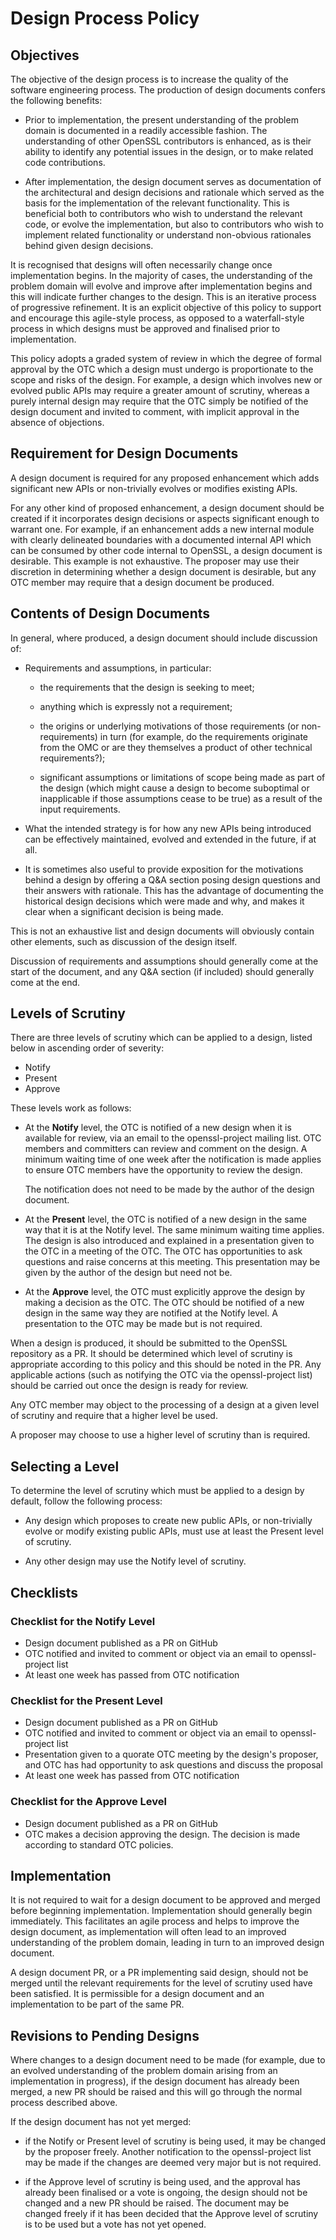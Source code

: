 Design Process Policy
=====================

Objectives
----------

The objective of the design process is to increase the quality of the software
engineering process. The production of design documents confers the following
benefits:

  - Prior to implementation, the present understanding of the problem domain is
    documented in a readily accessible fashion. The understanding of other
    OpenSSL contributors is enhanced, as is their ability to identify any
    potential issues in the design, or to make related code contributions.

  - After implementation, the design document serves as documentation of
    the architectural and design decisions and rationale which served as the
    basis for the implementation of the relevant functionality. This is
    beneficial both to contributors who wish to understand the relevant code,
    or evolve the implementation, but also to contributors who wish to implement
    related functionality or understand non-obvious rationales behind given
    design decisions.

It is recognised that designs will often necessarily change once implementation
begins. In the majority of cases, the understanding of the problem domain will
evolve and improve after implementation begins and this will indicate further
changes to the design. This is an iterative process of progressive refinement.
It is an explicit objective of this policy to support and encourage this
agile-style process, as opposed to a waterfall-style process in which designs
must be approved and finalised prior to implementation.

This policy adopts a graded system of review in which the degree of formal
approval by the OTC which a design must undergo is proportionate to the scope
and risks of the design. For example, a design which involves new or evolved
public APIs may require a greater amount of scrutiny, whereas a purely internal
design may require that the OTC simply be notified of the design document and
invited to comment, with implicit approval in the absence of objections.

Requirement for Design Documents
--------------------------------

A design document is required for any proposed enhancement which adds
significant new APIs or non-trivially evolves or modifies existing APIs.

For any other kind of proposed enhancement, a design document should be created
if it incorporates design decisions or aspects significant enough to warrant
one. For example, if an enhancement adds a new internal module with clearly
delineated boundaries with a documented internal API which can be consumed by
other code internal to OpenSSL, a design document is desirable. This example is
not exhaustive. The proposer may use their discretion in determining whether a
design document is desirable, but any OTC member may require that a design
document be produced.

Contents of Design Documents
----------------------------

In general, where produced, a design document should include discussion of:

- Requirements and assumptions, in particular:

    - the requirements that the design is seeking to meet;

    - anything which is expressly not a requirement;

    - the origins or underlying motivations of those requirements (or
      non-requirements) in turn (for example, do the requirements originate from the
      OMC or are they themselves a product of other technical requirements?);

    - significant assumptions or limitations of scope being made as part of the
      design (which might cause a design to become suboptimal or inapplicable if
      those assumptions cease to be true) as a result of the input requirements.

- What the intended strategy is for how any new APIs being introduced can be
  effectively maintained, evolved and extended in the future, if at all.

- It is sometimes also useful to provide exposition for the motivations behind a
  design by offering a Q&A section posing design questions and their answers
  with rationale. This has the advantage of documenting the historical design
  decisions which were made and why, and makes it clear when a significant
  decision is being made.

This is not an exhaustive list and design documents will obviously contain other
elements, such as discussion of the design itself.

Discussion of requirements and assumptions should generally come at the start of
the document, and any Q&A section (if included) should generally come at the
end.

Levels of Scrutiny
------------------

There are three levels of scrutiny which can be applied to a design, listed
below in ascending order of severity:

 - Notify
 - Present
 - Approve

These levels work as follows:

 - At the **Notify** level, the OTC is notified of a new design
   when it is available for review, via an email to the openssl-project mailing list.
   OTC members and committers can review and comment on the design.
   A minimum waiting time of one week after the notification is made applies to
   ensure OTC members have the opportunity to review the design.

   The notification does not need to be made by the author of the design
   document.

 - At the **Present** level, the OTC is notified of a new design
   in the same way that it is at the Notify level. The same minimum waiting time
   applies. The design is also introduced and explained in a presentation given
   to the OTC in a meeting of the OTC. The OTC has opportunities to ask
   questions and raise concerns at this meeting. This presentation may be given
   by the author of the design but need not be.

 - At the **Approve** level, the OTC must explicitly approve the design
   by making a decision as the OTC. The OTC should be notified of a
   new design in the same way they are notified at the Notify level.
   A presentation to the OTC may be made but is not required.

When a design is produced, it should be submitted to the OpenSSL repository as a
PR. It should be determined which level of scrutiny is appropriate according to
this policy and this should be noted in the PR. Any applicable actions (such as
notifying the OTC via the openssl-project list) should be carried out once the
design is ready for review.

Any OTC member may object to the processing of a design at a given level of
scrutiny and require that a higher level be used.

A proposer may choose to use a higher level of scrutiny than is required.

Selecting a Level
-----------------

To determine the level of scrutiny which must be applied to a design by default,
follow the following process:

  - Any design which proposes to create new public APIs, or non-trivially evolve
    or modify existing public APIs, must use at least the Present level of
    scrutiny.

  - Any other design may use the Notify level of scrutiny.

Checklists
----------

### Checklist for the Notify Level

  - Design document published as a PR on GitHub
  - OTC notified and invited to comment or object via an email to
    openssl-project list
  - At least one week has passed from OTC notification

### Checklist for the Present Level

  - Design document published as a PR on GitHub
  - OTC notified and invited to comment or object via an email to
    openssl-project list
  - Presentation given to a quorate OTC meeting by the design's proposer, and
    OTC has had opportunity to ask questions and discuss the proposal
  - At least one week has passed from OTC notification

### Checklist for the Approve Level

  - Design document published as a PR on GitHub
  - OTC makes a decision approving the design. The decision is made according to
    standard OTC policies.

Implementation
--------------

It is not required to wait for a design document to be approved and merged
before beginning implementation. Implementation should generally begin
immediately. This facilitates an agile process and helps to improve the design
document, as implementation will often lead to an improved understanding
of the problem domain, leading in turn to an improved design document.

A design document PR, or a PR implementing said design, should not be merged
until the relevant requirements for the level of scrutiny used have been
satisfied. It is permissible for a design document and an implementation to be
part of the same PR.

Revisions to Pending Designs
----------------------------

Where changes to a design document need to be made (for example, due to an
evolved understanding of the problem domain arising from an implementation in
progress), if the design document has already been merged, a new PR should be
raised and this will go through the normal process described above.

If the design document has not yet merged:

  - if the Notify or Present level of scrutiny is being used, it may be changed
    by the proposer freely. Another notification to the openssl-project list may
    be made if the changes are deemed very major but is not required.

  - if the Approve level of scrutiny is being used, and the approval has already
    been finalised or a vote is ongoing, the design should not be changed and a
    new PR should be raised. The document may be changed freely if it has been
    decided that the Approve level of scrutiny is to be used but a vote has not
    yet opened.

